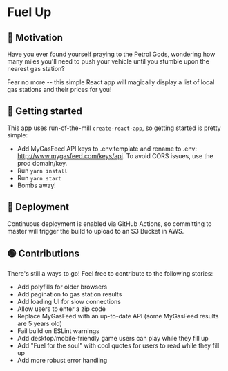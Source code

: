 # Fuel Up
## 👋 Motivation
Have you ever found yourself praying to the Petrol Gods, wondering how many miles you'll need to push your vehicle until you stumble upon the nearest gas station?

Fear no more -- this simple React app will magically display a list of local gas stations and their prices for you!

## 📐 Getting started
This app uses run-of-the-mill `create-react-app`, so getting started is pretty simple:
- Add MyGasFeed API keys to .env.template and rename to .env: http://www.mygasfeed.com/keys/api. To avoid CORS issues, use the prod domain/key.
- Run `yarn install`
- Run `yarn start`
- Bombs away!

## 🚀 Deployment
Continuous deployment is enabled via GitHub Actions, so committing to master will trigger the build to upload to an S3 Bucket in AWS.

## 🟢 Contributions
There's still a ways to go! Feel free to contribute to the following stories:
- Add polyfills for older browsers
- Add pagination to gas station results
- Add loading UI for slow connections
- Allow users to enter a zip code
- Replace MyGasFeed with an up-to-date API (some MyGasFeed results are 5 years old)
- Fail build on ESLint warnings
- Add desktop/mobile-friendly game users can play while they fill up
- Add "Fuel for the soul" with cool quotes for users to read while they fill up
- Add more robust error handling